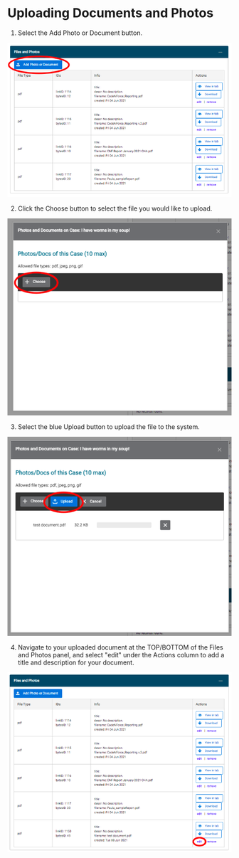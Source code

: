 # Uploading Documents and Photos

1. Select the Add Photo or Document button.

![screenshot](img/adddoc.png)

2. Click the Choose button to select the file you would like to upload.

![screenshot](img/choose.png)

3. Select the blue Upload button to upload the file to the system.

![screenshot](img/upload.png)

4. Navigate to your uploaded document at the TOP/BOTTOM of the Files and Photos panel, and select "edit" under the Actions column to add a title and description for your document.

![screenshot](img/edit.png)
